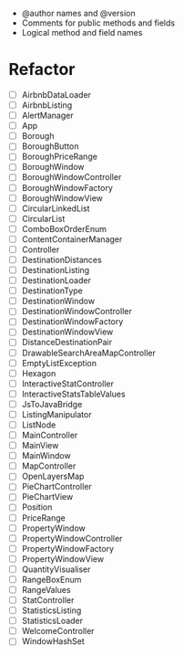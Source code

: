 - @author names and @version
- Comments for public methods and fields
- Logical method and field names

# Refactor

- [ ] AirbnbDataLoader
- [ ] AirbnbListing
- [ ] AlertManager
- [ ] App
- [ ] Borough
- [ ] BoroughButton
- [ ] BoroughPriceRange
- [ ] BoroughWindow
- [ ] BoroughWindowController
- [ ] BoroughWindowFactory
- [ ] BoroughWindowView
- [ ] CircularLinkedList
- [ ] CircularList
- [ ] ComboBoxOrderEnum
- [ ] ContentContainerManager
- [ ] Controller
- [ ] DestinationDistances
- [ ] DestinationListing
- [ ] DestinationLoader
- [ ] DestinationType
- [ ] DestinationWindow
- [ ] DestinationWindowController
- [ ] DestinationWindowFactory
- [ ] DestinationWindowView
- [ ] DistanceDestinationPair
- [ ] DrawableSearchAreaMapController
- [ ] EmptyListException
- [ ] Hexagon
- [ ] InteractiveStatController
- [ ] InteractiveStatsTableValues
- [ ] JsToJavaBridge
- [ ] ListingManipulator
- [ ] ListNode
- [ ] MainController
- [ ] MainView
- [ ] MainWindow
- [ ] MapController
- [ ] OpenLayersMap
- [ ] PieChartController
- [ ] PieChartView
- [ ] Position
- [ ] PriceRange
- [ ] PropertyWindow
- [ ] PropertyWindowController
- [ ] PropertyWindowFactory
- [ ] PropertyWindowView
- [ ] QuantityVisualiser
- [ ] RangeBoxEnum
- [ ] RangeValues
- [ ] StatController
- [ ] StatisticsListing
- [ ] StatisticsLoader
- [ ] WelcomeController
- [ ] WindowHashSet
